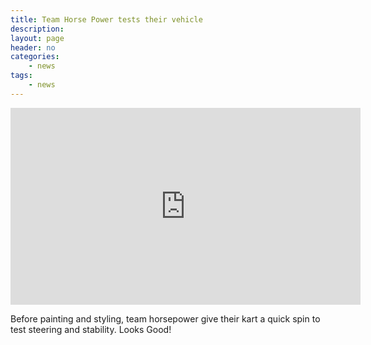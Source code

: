 ```yaml
---
title: Team Horse Power tests their vehicle
description:
layout: page
header: no
categories:
    - news
tags:
    - news
---
```


<iframe width="560" height="315" src="https://www.youtube.com/embed/q3jdksaPpGw" frameborder="0" allow="accelerometer; autoplay; encrypted-media; gyroscope; picture-in-picture" allowfullscreen></iframe>

Before painting and styling, team horsepower give their kart a quick spin to test steering and stability. Looks Good!
